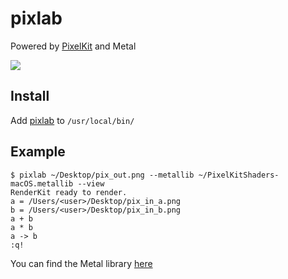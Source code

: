 # pixlab

Powered by [PixelKit](https://github.com/hexagons/pixelkit) and Metal

![](https://github.com/hexagons/pixlab/blob/master/Assets/Demos/pixlab_demo0.gif?raw=true)

## Install

Add [pixlab](https://github.com/hexagons/pixlab/raw/master/pixlab) to `/usr/local/bin/`

## Example

~~~~
$ pixlab ~/Desktop/pix_out.png --metallib ~/PixelKitShaders-macOS.metallib --view
RenderKit ready to render.
a = /Users/<user>/Desktop/pix_in_a.png
b = /Users/<user>/Desktop/pix_in_b.png
a + b
a * b
a -> b
:q!
~~~~

You can find the Metal library [here](https://github.com/hexagons/PixelKit/tree/master/Resources/Metal%20Libs)

